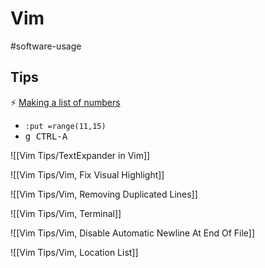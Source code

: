# Vim

#software-usage

## Tips

⚡ [Making a list of numbers](https://vim.fandom.com/wiki/Making_a_list_of_numbers)

* `:put =range(11,15)`
* <kbd>g CTRL-A</kbd>

![[Vim Tips/TextExpander in Vim]]

![[Vim Tips/Vim, Fix Visual Highlight]]

![[Vim Tips/Vim, Removing Duplicated Lines]]

![[Vim Tips/Vim, Terminal]]

![[Vim Tips/Vim, Disable Automatic Newline At End Of File]]

![[Vim Tips/Vim, Location List]]
